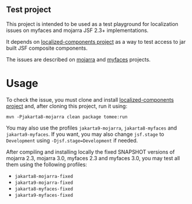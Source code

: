 ## Test project

This project is intended to be used as a test playground for localization issues on myfaces and mojarra JSF 2.3+ implementations.

It depends on [localized-components project](https://github.com/cristof/localized-components) as a way to test access to jar built JSF composite components. 

The issues are described on [mojarra](https://github.com/eclipse-ee4j/mojarra/issues/5160) and [myfaces](https://issues.apache.org/jira/browse/MYFACES-4491) projects.

# Usage

To check the issue, you must clone and install [localized-components project](https://github.com/cristof/localized-components) and, after cloning this project, run it using:

```
mvn -Pjakarta8-mojarra clean package tomee:run
```
You may also use the profiles `jakarta9-mojarra`, `jakarta8-myfaces` and `jakarta9-myfaces`. If you want, you may also change `jsf.stage` to `Development` using `-Djsf.stage=Development` if needed.

After compiling and installing locally the fixed SNAPSHOT versions of mojarra 2.3, mojarra 3.0, myfaces 2.3 and myfaces 3.0, you may test all them using the following profiles:

- `jakarta8-mojarra-fixed`
- `jakarta9-mojarra-fixed`
- `jakarta8-myfaces-fixed`
- `jakarta9-myfaces-fixed`

